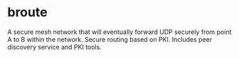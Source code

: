 # broute
A secure mesh network that will eventually forward UDP securely from point A to B within the network. Secure routing based on PKI. Includes peer discovery service and PKI tools.

